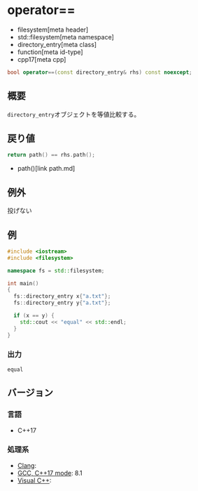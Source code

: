 # operator==
* filesystem[meta header]
* std::filesystem[meta namespace]
* directory_entry[meta class]
* function[meta id-type]
* cpp17[meta cpp]

```cpp
bool operator==(const directory_entry& rhs) const noexcept;
```

## 概要
`directory_entry`オブジェクトを等値比較する。


## 戻り値
```cpp
return path() == rhs.path();
```
* path()[link path.md]


## 例外
投げない


## 例
```cpp example
#include <iostream>
#include <filesystem>

namespace fs = std::filesystem;

int main()
{
  fs::directory_entry x{"a.txt"};
  fs::directory_entry y{"a.txt"};

  if (x == y) {
    std::cout << "equal" << std::endl;
  }
}
```

### 出力
```
equal
```

## バージョン
### 言語
- C++17

### 処理系
- [Clang](/implementation.md#clang):
- [GCC, C++17 mode](/implementation.md#gcc): 8.1
- [Visual C++](/implementation.md#visual_cpp):
